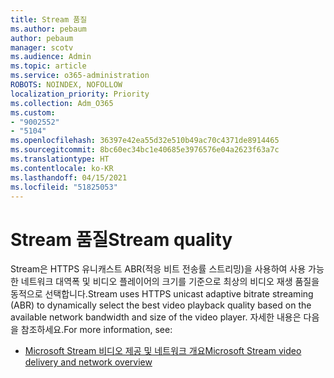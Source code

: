 ```yaml
---
title: Stream 품질
ms.author: pebaum
author: pebaum
manager: scotv
ms.audience: Admin
ms.topic: article
ms.service: o365-administration
ROBOTS: NOINDEX, NOFOLLOW
localization_priority: Priority
ms.collection: Adm_O365
ms.custom:
- "9002552"
- "5104"
ms.openlocfilehash: 36397e42ea55d32e510b49ac70c4371de8914465
ms.sourcegitcommit: 8bc60ec34bc1e40685e3976576e04a2623f63a7c
ms.translationtype: HT
ms.contentlocale: ko-KR
ms.lasthandoff: 04/15/2021
ms.locfileid: "51825053"
---
```

# <a name="stream-quality"></a><span data-ttu-id="cfaee-102">Stream 품질</span><span class="sxs-lookup"><span data-stu-id="cfaee-102">Stream quality</span></span>

<span data-ttu-id="cfaee-103">Stream은 HTTPS 유니캐스트 ABR(적응 비트 전송률 스트리밍)을 사용하여 사용 가능한 네트워크 대역폭 및 비디오 플레이어의 크기를 기준으로 최상의 비디오 재생 품질을 동적으로 선택합니다.</span><span class="sxs-lookup"><span data-stu-id="cfaee-103">Stream uses HTTPS unicast adaptive bitrate streaming (ABR) to dynamically select the best video playback quality based on the available network bandwidth and size of the video player.</span></span> <span data-ttu-id="cfaee-104">자세한 내용은 다음을 참조하세요.</span><span class="sxs-lookup"><span data-stu-id="cfaee-104">For more information, see:</span></span>

- [<span data-ttu-id="cfaee-105">Microsoft Stream 비디오 제공 및 네트워크 개요</span><span class="sxs-lookup"><span data-stu-id="cfaee-105">Microsoft Stream video delivery and network overview</span></span>](https://docs.microsoft.com/stream/network-overview)
